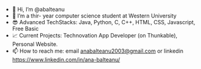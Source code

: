 - 👋 Hi, I’m @abalteanu
- 👀 I’m a thir- year computer science student at Western University
- :sunglasses: Advanced TechStacks: Java, Python, C, C++, HTML, CSS, Javascript, Free Basic
- :chart_with_upwards_trend: Current Projects: Technovation App Developer (on Thunkable), Personal Website.
- 📫 How to reach me: email anabalteanu2003@gmail.com or linkedin https://www.linkedin.com/in/ana-balteanu/


